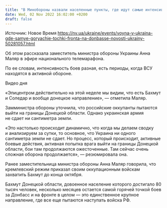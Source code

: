 ```yaml
---
title: "В Минобороны назвали населенные пункты, где идут самые интенсивные бои на Донбассе"
date: Wed, 02 Nov 2022 16:02:00 +0200
draft: false
---
```

Источник: Новое Время https://nv.ua/ukraine/events/voyna-v-ukraina-gde-samye-goryachie-tochki-fronta-na-donbasse-novosti-ukrainy-50281057.html


 Об этом рассказала заместитель министра обороны Украины Анна Маляр в эфире национального телемарафона.

По ее словам, интенсивность боев разная, есть периоды, когда ВСУ находятся в активной обороне.

 Видео дня   

«Эпицентром действительно на этой неделе мы видим, что есть Бахмут и Соледар и вообще донецкое направление», — отметила Маляр.

Замминистра обороны уточнила, что российские оккупанты пытаются выйти на границы Донецкой области. Однако украинская армия не сдает ни сантиметра земли.

«Это настолько происходит динамично, что когда мы делаем сводку и анализируем за сутки, то основное, что Украина ни одного сантиметра земли не сдает. Но процесс, который происходит, активные боевые действия, активная попытка врага выйти на границы Донецкой области, бои там продолжаются ожесточенные. Там сейчас очень сложная оборона продолжается», — резюмировала она.

Ранее заместительница министра обороны Анна Маляр говорила, что кремлевский режим приказал своим оккупационным войскам захватить Бахмут до конца октября.

Бахмут Донецкой области, довоенное население которого достигало 80 тысяч человек, несколько месяцев остается самой горячей точкой боев за Донбасс и на фронте в целом — это единственное крупное направление, где все еще пытаются наступать войска РФ.
